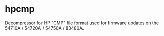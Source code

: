# hpcmp

Decompressor for HP "CMP" file format used for firmware updates on the 54710A / 54720A / 54750A / 83480A.

